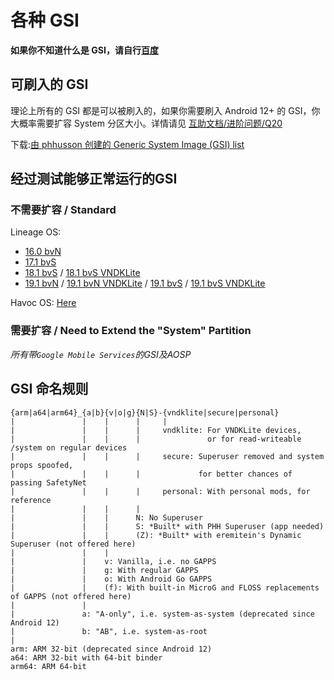 # 各种 GSI

**如果你不知道什么是 GSI，请自行[百度](https://www.baidu.com)**

## 可刷入的 GSI

理论上所有的 GSI 都是可以被刷入的，如果你需要刷入 Android 12+ 的 GSI，你大概率需要扩容 System 分区大小。详情请见 [互助文档/进阶问题/Q20](https://docs.midrai.cn/#/%E5%90%84%E7%B1%BB%E6%96%87%E6%A1%A3/%E4%BA%92%E5%8A%A9%E6%96%87%E6%A1%A3/%E8%BF%9B%E9%98%B6%E9%97%AE%E9%A2%98?id=q20%e6%88%91%e5%8f%af%e4%bb%a5%e6%89%a9%e5%ae%b9-system-%e5%88%86%e5%8c%ba%e5%90%97%ef%bc%9f)

下载:[由 phhusson 创建的 Generic System Image (GSI) list](https://github.com/phhusson/treble_experimentations/wiki/Generic-System-Image-%28GSI%29-list)

## 经过测试能够正常运行的GSI
### 不需要扩容 / Standard
Lineage OS:
* [16.0 bvN](https://sourceforge.net/projects/andyyan-gsi/files/lineage-16.x/lineage-16.0-20191017-UNOFFICIAL-treble_a64_bvN.img.xz/download)
* [17.1 bvS](https://sourceforge.net/projects/andyyan-gsi/files/lineage-17.x/lineage-17.1-20210808-UNOFFICIAL-treble_a64_bvS.img.xz/download)
* [18.1 bvS](https://sourceforge.net/projects/andyyan-gsi/files/lineage-18.x/lineage-18.1-20220715-UNOFFICIAL-a64_bvS.img.xz/download) /
[18.1 bvS VNDKLite](https://sourceforge.net/projects/andyyan-gsi/files/lineage-18.x/lineage-18.1-20220715-UNOFFICIAL-a64_bvS-vndklite.img.xz/download)
* [19.1 bvN](https://sourceforge.net/projects/andyyan-gsi/files/lineage-19.x/lineage-19.1-20231017-UNOFFICIAL-a64_bvN.img.xz/download) /
[19.1 bvN VNDKLite](https://sourceforge.net/projects/andyyan-gsi/files/lineage-19.x/lineage-19.1-20231017-UNOFFICIAL-a64_bvN-vndklite.img.xz/download) /
[19.1 bvS](https://sourceforge.net/projects/andyyan-gsi/files/lineage-19.x/lineage-19.1-20231017-UNOFFICIAL-a64_bvS.img.xz/download) /
[19.1 bvS VNDKLite](https://sourceforge.net/projects/andyyan-gsi/files/lineage-19.x/lineage-19.1-20231017-UNOFFICIAL-a64_bvS-vndklite.img.xz/download)

Havoc OS:
[Here](https://sourceforge.net/projects/havoc-os/files/a64-ab/)
### 需要扩容 / Need to Extend the "System" Partition
*所有带`Google Mobile Services`的GSI及AOSP*

## GSI 命名规则
```
{arm|a64|arm64}_{a|b}{v|o|g}{N|S}-{vndklite|secure|personal}
|               |    |      |     |
|               |    |      |     vndklite: For VNDKLite devices,
|               |    |      |               or for read-writeable /system on regular devices
|               |    |      |     secure: Superuser removed and system props spoofed,
|               |    |      |             for better chances of passing SafetyNet
|               |    |      |     personal: With personal mods, for reference
|               |    |      |
|               |    |      N: No Superuser
|               |    |      S: *Built* with PHH Superuser (app needed)
|               |    |      (Z): *Built* with eremitein's Dynamic Superuser (not offered here)
|               |    |
|               |    v: Vanilla, i.e. no GAPPS
|               |    g: With regular GAPPS
|               |    o: With Android Go GAPPS
|               |    (f): With built-in MicroG and FLOSS replacements of GAPPS (not offered here)
|               |
|               a: "A-only", i.e. system-as-system (deprecated since Android 12)
|               b: "AB", i.e. system-as-root
|
arm: ARM 32-bit (deprecated since Android 12)
a64: ARM 32-bit with 64-bit binder
arm64: ARM 64-bit
```

<!-- ## 未测试的GSI
AOSP 14
    [Vanilla](https://github.com/TrebleDroid/treble_experimentations/releases/download/ci-20231220/system-td-arm64-ab-vanilla.img.xz)
    [VNDKLite](https://github.com/TrebleDroid/treble_experimentations/releases/download/ci-20231220/system-td-arm64-ab-vndklite-vanilla.img.xz) -->
